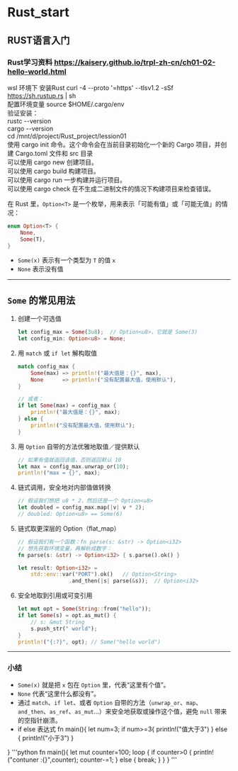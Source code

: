 # Rust_start
## RUST语言入门
### Rust学习资料 https://kaisery.github.io/trpl-zh-cn/ch01-02-hello-world.html
wsl 环境下 安装Rust curl -4 --proto '=https' --tlsv1.2 -sSf https://sh.rustup.rs | sh <br>
配置环境变量 source $HOME/.cargo/env  <br>
验证安装：   <br>
rustc --version <br>
cargo --version <br>
cd /mnt/d/project/Rust_project/lession01  <br>
使用 cargo init 命令。这个命令会在当前目录初始化一个新的 Cargo 项目，并创建 Cargo.toml 文件和 src 目录 <br>
可以使用 cargo new 创建项目。 <br>
可以使用 cargo build 构建项目。 <br>
可以使用 cargo run 一步构建并运行项目。 <br>
可以使用 cargo check 在不生成二进制文件的情况下构建项目来检查错误。 <br>


在 Rust 里，`Option<T>` 是一个枚举，用来表示「可能有值」或「可能无值」的情况：

```rust
enum Option<T> {
    None,
    Some(T),
}
```

- `Some(x)` 表示有一个类型为 `T` 的值 `x`  
- `None`    表示没有值

---

## `Some` 的常见用法

1. 创建一个可选值  
   ```rust
   let config_max = Some(3u8);  // Option<u8>，它就是 Some(3)
   let config_min: Option<u8> = None;
   ```

2. 用 `match` 或 `if let` 解构取值  
   ```rust
   match config_max {
       Some(max) => println!("最大值是：{}", max),
       None      => println!("没有配置最大值，使用默认"),
   }

   // 或者：
   if let Some(max) = config_max {
       println!("最大值是：{}", max);
   } else {
       println!("没有配置最大值，使用默认");
   }
   ```

3. 用 `Option` 自带的方法优雅地取值／提供默认  
   ```rust
   // 如果有值就返回该值，否则返回默认 10
   let max = config_max.unwrap_or(10);
   println!("max = {}", max);
   ```

4. 链式调用，安全地对内部值做转换  
   ```rust
   // 假设我们想把 u8 * 2，然后还是一个 Option<u8>
   let doubled = config_max.map(|v| v * 2);
   // doubled: Option<u8> == Some(6)
   ```

5. 链式取更深层的 Option（flat_map）  
   ```rust
   // 假设我们有一个函数：fn parse(s: &str) -> Option<i32>
   // 想先获取环境变量，再解析成数字：
   fn parse(s: &str) -> Option<i32> { s.parse().ok() }

   let result: Option<i32> =
       std::env::var("PORT").ok()   // Option<String>
                   .and_then(|s| parse(&s));  // Option<i32>
   ```

6. 安全地取到引用或可变引用  
   ```rust
   let mut opt = Some(String::from("hello"));
   if let Some(s) = opt.as_mut() {
       // s: &mut String
       s.push_str(" world");
   }
   println!("{:?}", opt); // Some("hello world")
   ```

---

### 小结

- `Some(x)` 就是把 `x` 包在 `Option` 里，代表“这里有个值”。  
- `None` 代表“这里什么都没有”。  
- 通过 `match`、`if let`、或者 `Option` 自带的方法（`unwrap_or`、`map`、`and_then`、`as_ref`、`as_mut`…）来安全地获取或操作这个值，避免 `null` 带来的空指针崩溃。
- if else 表达式
fn main(){
    let num=3;
    if num>=3{
        println!("值大于3")
    }
    else {
        println!("小于3")
    }

}
'''python
fn main(){
   let mut counter=100;
   loop {
       if counter>0 {
        println!("contuner :{}",counter);
        counter-=1;
       }
       else {
        break;
       }
   }
} '''
